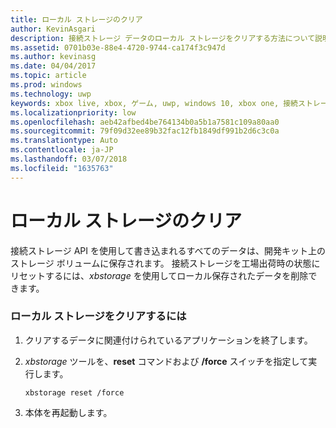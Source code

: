 ```yaml
---
title: ローカル ストレージのクリア
author: KevinAsgari
description: 接続ストレージ データのローカル ストレージをクリアする方法について説明します。
ms.assetid: 0701b03e-88e4-4720-9744-ca174f3c947d
ms.author: kevinasg
ms.date: 04/04/2017
ms.topic: article
ms.prod: windows
ms.technology: uwp
keywords: xbox live, xbox, ゲーム, uwp, windows 10, xbox one, 接続ストレージ
ms.localizationpriority: low
ms.openlocfilehash: aeb42afbed4be764134b0a5b1a7581c109a80aa0
ms.sourcegitcommit: 79f09d32ee89b32fac12fb1849df991b2d6c3c0a
ms.translationtype: Auto
ms.contentlocale: ja-JP
ms.lasthandoff: 03/07/2018
ms.locfileid: "1635763"
---
```

# <a name="clearing-local-storage"></a>ローカル ストレージのクリア

接続ストレージ API を使用して書き込まれるすべてのデータは、開発キット上のストレージ ボリュームに保存されます。 接続ストレージを工場出荷時の状態にリセットするには、*xbstorage* を使用してローカル保存されたデータを削除できます。

### <a name="to-clear-local-storage"></a>ローカル ストレージをクリアするには

1.  クリアするデータに関連付けられているアプリケーションを終了します。
2.  *xbstorage* ツールを、**reset** コマンドおよび **/force** スイッチを指定して実行します。

        xbstorage reset /force

3.  本体を再起動します。
